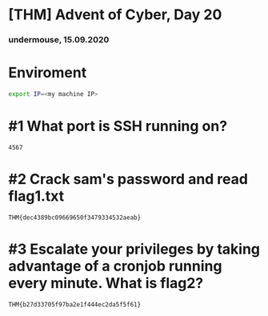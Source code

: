 [THM] Advent of Cyber, Day 20
=============================
### undermouse, 15.09.2020


# Enviroment
```bash
export IP=<my machine IP>
```


# #1 What port is SSH running on?

```
4567
```

# #2 Crack sam's password and read flag1.txt

```
THM{dec4389bc09669650f3479334532aeab}
```

# #3 Escalate your privileges by taking advantage of a cronjob running every minute. What is flag2?

```
THM{b27d33705f97ba2e1f444ec2da5f5f61}
```